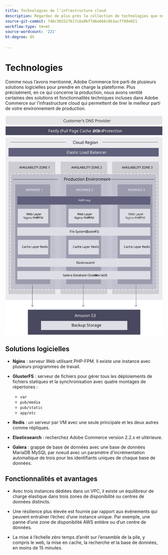 ```yaml
---
title: Technologies de l’infrastructure cloud
description: Regardez de plus près la collection de technologies que nous utilisons pour Adobe Commerce sur l’infrastructure cloud.
source-git-commit: 748c302527617c6a9bf7d6e666c6b3acff89e021
workflow-type: tm+mt
source-wordcount: '221'
ht-degree: 0%

---
```



# Technologies

Comme nous l’avons mentionné, Adobe Commerce tire parti de plusieurs solutions logicielles pour prendre en charge la plateforme. Plus précisément, en ce qui concerne la production, nous avons ventilé certaines des solutions et fonctionnalités techniques incluses dans Adobe Commerce sur l’infrastructure cloud qui permettent de tirer le meilleur parti de votre environnement de production.

![Diagramme présentant l’Adobe Commerce sur la technologie de l’infrastructure cloud](../../../assets/playbooks/infrastructure-technology.svg)

## Solutions logicielles

- **Nginx** : serveur Web utilisant PHP-FPM. Il existe une instance avec plusieurs programmes de travail.

- **GlusterFS** : serveur de fichiers pour gérer tous les déploiements de fichiers statiques et la synchronisation avec quatre montages de répertoires :
   - `var`
   - `pub/media`
   - `pub/static`
   - `app/etc`

- **Redis** : un serveur par VM avec une seule principale et les deux autres comme répliques.

- **Elasticsearch** : recherchez Adobe Commerce version 2.2.x et ultérieure.

- **Galera** : grappe de base de données avec une base de données MariaDB MySQL par noeud avec un paramètre d’incrémentation automatique de trois pour les identifiants uniques de chaque base de données.

## Fonctionnalités et avantages

- Avec trois instances dédiées dans un VPC, il existe un équilibreur de charge élastique dans trois zones de disponibilité ou centres de données distincts.

- Une résilience plus élevée est fournie par rapport aux événements qui peuvent entraîner l’échec d’une instance unique. Par exemple, une panne d’une zone de disponibilité AWS entière ou d’un centre de données.

- La mise à l’échelle zéro temps d’arrêt sur l’ensemble de la pile, y compris le web, la mise en cache, la recherche et la base de données, en moins de 15 minutes.
